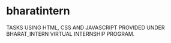 # bharatintern
TASKS USING HTML, CSS AND JAVASCRIPT PROVIDED UNDER BHARAT_INTERN VIRTUAL INTERNSHIP PROGRAM.
